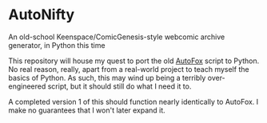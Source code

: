 # AutoNifty
An old-school Keenspace/ComicGenesis-style webcomic archive generator, in Python this time

This repository will house my quest to port the old [AutoFox](https://github.com/CaptainSpam/autofox/) script to Python.  No real reason, really, apart from a real-world project to teach myself the basics of Python.  As such, this may wind up being a terribly over-engineered script, but it should still do what I need it to.

A completed version 1 of this should function nearly identically to AutoFox.  I make no guarantees that I won't later expand it.
